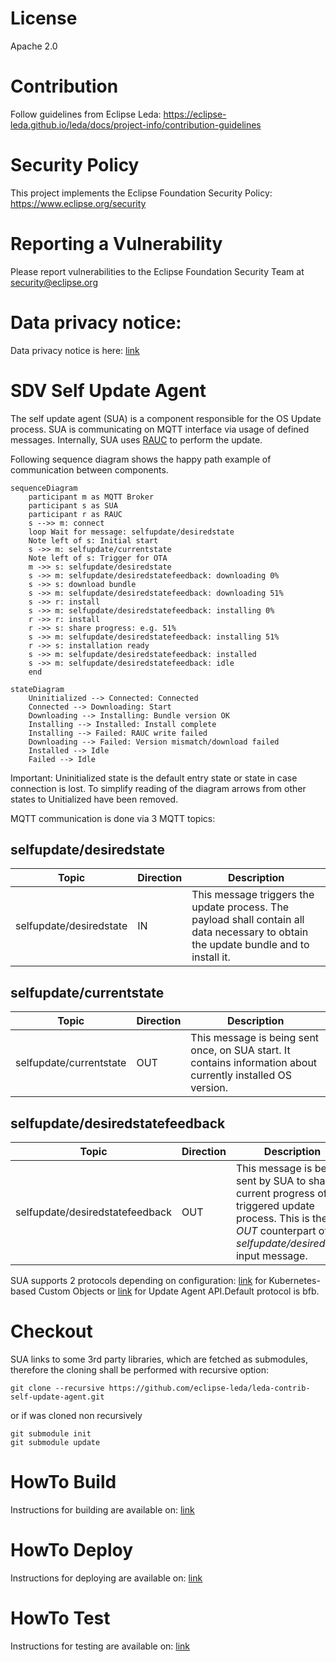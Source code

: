 # License
Apache 2.0

# Contribution
Follow guidelines from Eclipse Leda: https://eclipse-leda.github.io/leda/docs/project-info/contribution-guidelines

# Security Policy
This project implements the Eclipse Foundation Security Policy: https://www.eclipse.org/security

# Reporting a Vulnerability
Please report vulnerabilities to the Eclipse Foundation Security Team at security@eclipse.org

# Data privacy notice:
Data privacy notice is here: [link](docs/data-privacy-notice.md)

# SDV Self Update Agent
The self update agent (SUA) is a component responsible for the OS Update process. 
SUA is communicating on MQTT interface via usage of defined messages. Internally, SUA uses [RAUC](https://rauc.io/) to perform the update. 

Following sequence diagram shows the happy path example of communication between components. 

```mermaid
sequenceDiagram
    participant m as MQTT Broker 
    participant s as SUA
    participant r as RAUC
    s -->> m: connect
    loop Wait for message: selfupdate/desiredstate
    Note left of s: Initial start
    s ->> m: selfupdate/currentstate
    Note left of s: Trigger for OTA
    m ->> s: selfupdate/desiredstate
    s ->> m: selfupdate/desiredstatefeedback: downloading 0%
    s ->> s: download bundle
    s ->> m: selfupdate/desiredstatefeedback: downloading 51%
    s ->> r: install
    s ->> m: selfupdate/desiredstatefeedback: installing 0%
    r ->> r: install
    r ->> s: share progress: e.g. 51%
    s ->> m: selfupdate/desiredstatefeedback: installing 51%
    r ->> s: installation ready
    s ->> m: selfupdate/desiredstatefeedback: installed 
    s ->> m: selfupdate/desiredstatefeedback: idle 
    end
```

```mermaid
stateDiagram
    Uninitialized --> Connected: Connected
    Connected --> Downloading: Start
    Downloading --> Installing: Bundle version OK
    Installing --> Installed: Install complete
    Installing --> Failed: RAUC write failed
    Downloading --> Failed: Version mismatch/download failed
    Installed --> Idle
    Failed --> Idle
```
Important: Uninitialized state is the default entry state or state in case connection is lost. To simplify reading of the diagram arrows from other states to Unitialized have been removed.

MQTT communication is done via 3 MQTT topics:

## selfupdate/desiredstate
| Topic | Direction | Description |
|-------|  -------- | ----------- |
| selfupdate/desiredstate | IN | This message triggers the update process. The payload shall contain all data necessary to obtain the update bundle and to install it. |

## selfupdate/currentstate
| Topic| Direction | Description |
|------|  -------- | ----------- |
| selfupdate/currentstate | OUT | This message is being sent once, on SUA start. It contains information about currently installed OS version.

## selfupdate/desiredstatefeedback
| Topic| Direction | Description |
|------|  -------- | ----------- |
| selfupdate/desiredstatefeedback | OUT | This message is being sent by SUA to share current progress of triggered update process. This is the *OUT* counterpart of *selfupdate/desiredstate* input message. 

SUA supports 2 protocols depending on configuration: [link](docs/k8s.md) for Kubernetes-based Custom Objects or [link](docs/bfb.md) for Update Agent API.Default protocol is bfb.

# Checkout
SUA links to some 3rd party libraries, which are fetched as submodules, therefore the cloning shall be performed with recursive option:

```
git clone --recursive https://github.com/eclipse-leda/leda-contrib-self-update-agent.git
```
or if was cloned non recursively
```
git submodule init
git submodule update
```

# HowTo Build
Instructions for building are available on: [link](docs/building/README.md)

# HowTo Deploy
Instructions for deploying are available on: [link](docs/deploying/README.md)

# HowTo Test
Instructions for testing are available on: [link](docs/testing/README.md)
